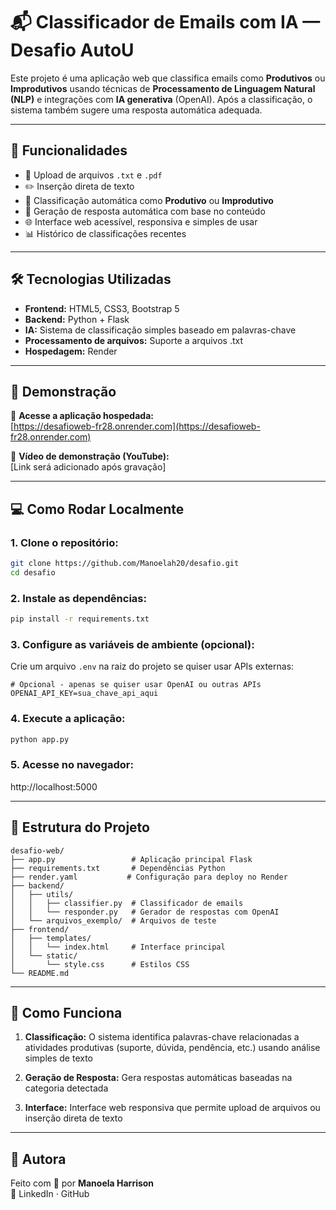 # 📬 Classificador de Emails com IA — Desafio AutoU

Este projeto é uma aplicação web que classifica emails como **Produtivos** ou **Improdutivos** usando técnicas de **Processamento de Linguagem Natural (NLP)** e integrações com **IA generativa** (OpenAI). Após a classificação, o sistema também sugere uma resposta automática adequada.

---

## 🚀 Funcionalidades

- 📎 Upload de arquivos `.txt` e `.pdf`
- ✏️ Inserção direta de texto
- 🧠 Classificação automática como **Produtivo** ou **Improdutivo**
- 🤖 Geração de resposta automática com base no conteúdo
- 🌐 Interface web acessível, responsiva e simples de usar
- 📊 Histórico de classificações recentes

---

## 🛠 Tecnologias Utilizadas

- **Frontend:** HTML5, CSS3, Bootstrap 5
- **Backend:** Python + Flask
- **IA:** Sistema de classificação simples baseado em palavras-chave
- **Processamento de arquivos:** Suporte a arquivos .txt
- **Hospedagem:** Render

---

## 📸 Demonstração

🔗 **Acesse a aplicação hospedada:**  
[https://desafioweb-fr28.onrender.com](https://desafioweb-fr28.onrender.com)

🎥 **Vídeo de demonstração (YouTube):**  
[Link será adicionado após gravação]

---

## 💻 Como Rodar Localmente

### 1. Clone o repositório:
```bash
git clone https://github.com/Manoelah20/desafio.git
cd desafio
```

### 2. Instale as dependências:
```bash
pip install -r requirements.txt
```

### 3. Configure as variáveis de ambiente (opcional):
Crie um arquivo `.env` na raiz do projeto se quiser usar APIs externas:
```env
# Opcional - apenas se quiser usar OpenAI ou outras APIs
OPENAI_API_KEY=sua_chave_api_aqui
```

### 4. Execute a aplicação:
```bash
python app.py
```

### 5. Acesse no navegador:
http://localhost:5000

---

## 📁 Estrutura do Projeto

```
desafio-web/
├── app.py                 # Aplicação principal Flask
├── requirements.txt       # Dependências Python
├── render.yaml           # Configuração para deploy no Render
├── backend/
│   ├── utils/
│   │   ├── classifier.py  # Classificador de emails
│   │   └── responder.py   # Gerador de respostas com OpenAI
│   └── arquivos_exemplo/  # Arquivos de teste
├── frontend/
│   ├── templates/
│   │   └── index.html     # Interface principal
│   └── static/
│       └── style.css      # Estilos CSS
└── README.md
```

---

## 🧠 Como Funciona

1. **Classificação:** O sistema identifica palavras-chave relacionadas a atividades produtivas (suporte, dúvida, pendência, etc.) usando análise simples de texto

2. **Geração de Resposta:** Gera respostas automáticas baseadas na categoria detectada

3. **Interface:** Interface web responsiva que permite upload de arquivos ou inserção direta de texto

---

## 🤝 Autora

Feito com 💙 por **Manoela Harrison**  
📧 LinkedIn · GitHub